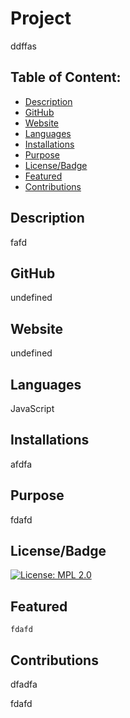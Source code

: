 
# Project  
  ddffas
## Table of Content:
* [Description](#description)
* [GitHub](#github)
* [Website](#website)
* [Languages](#languages)
* [Installations](#installations)
* [Purpose](#purpose)
* [License/Badge](#license/badge)
* [Featured](#featured)
* [Contributions](#contributions)

## Description
   fafd

## GitHub
   undefined 

## Website 
   undefined

## Languages
   JavaScript

## Installations
  afdfa

## Purpose
  fdafd

## License/Badge 
   [![License: MPL 2.0](https://img.shields.io/badge/License-MPL%202.0-brightgreen.svg)](https://opensource.org/licenses/MPL-2.0)

## Featured
    fdafd

## Contributions
   dfadfa
   
   fdafd
  